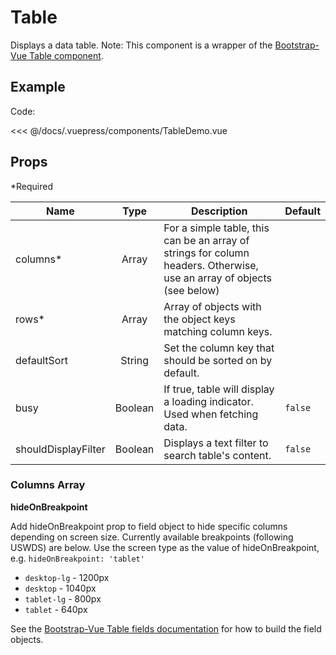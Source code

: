 # Table

Displays a data table. Note: This component is a wrapper of the [Bootstrap-Vue Table component](https://bootstrap-vue.js.org/docs/components/table/).

## Example

<TableDemo />

Code:

<<< @/docs/.vuepress/components/TableDemo.vue

## Props

\*Required

| Name                |  Type   | Description                                                                                                            | Default |
| ------------------- | :-----: | ---------------------------------------------------------------------------------------------------------------------- | ------- |
| columns\*           |  Array  | For a simple table, this can be an array of strings for column headers. Otherwise, use an array of objects (see below) |         |
| rows\*              |  Array  | Array of objects with the object keys matching column keys.                                                            |         |
| defaultSort         |  String | Set the column key that should be sorted on by default.                                                                |         |
| busy                | Boolean | If true, table will display a loading indicator. Used when fetching data.                                              | `false` |
| shouldDisplayFilter | Boolean | Displays a text filter to search table's content.                                                                      | `false` |

### Columns Array

**hideOnBreakpoint**

Add hideOnBreakpoint prop to field object to hide specific columns depending on screen size. Currently available breakpoints (following USWDS) are below. Use the screen type as the value of hideOnBreakpoint, e.g. `hideOnBreakpoint: 'tablet'`

* `desktop-lg` - 1200px
* `desktop` - 1040px
* `tablet-lg` - 800px
* `tablet` - 640px

See the [Bootstrap-Vue Table fields documentation](https://bootstrap-vue.js.org/docs/components/table/#fields-column-definitions) for how to build the field objects.
